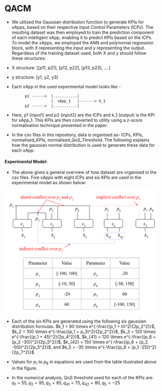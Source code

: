 # QACM

- We utilized the Gaussian distribution function to generate KPIs for xApps, based on their respective Input Control Parameters (ICPs). 
The resulting dataset was then employed to train the prediction component of each intelligent xApp, enabling it to predict KPIs based on the ICPs. 
To model the xApps, we employed the ANN and polynomial regression block, with X representing the input and y representing the output. 
Regardless of the training dataset used, both X and y should follow these structures:

- X structure: [[p11, p21], [p12, p22], [p13, p23], ....]
- y structure: [y1, y2, y3]

- Each xApp in the used experimental model looks like -

            p1 ------>  |...........|
                        |  xApp_1   |-------> k_1
            p2 ------>  |...........|

- Here, p1 (input1) and p2 (input2) are the ICPs and k_1 (output) is the KPI for xApp_1. This KPIs are then converted to utility using a z-score normalisation technique presented in the paper.

- In the csv files in this repository, data is organised as- ICPs, KPIs, normalised_KPIs, normalised_QoS_Threshold. The following explains how the 
gaussian normal distribution is used to generate these data for each xApp. 


#### Experimental Model:

- The above gives a general overview of how dataset are organised in the csv files. Five xApps with eight ICPs and six KPIs are used in the experimental model as shown below: 

![Experimental Model Diagram](images/xApp_Config-1.png)

- Each of the six KPIs are generated using the following six gaussian distribution formulas. 
$k_1 = 80 \times e^{-\frac{(p_1 + 0)^2}{2p_2^2}}$, $k_2 = 100 \times e^{-\frac{(p_1 + p_3)^2}{2p_2^2}}$, $k_3 = 120 \times e^{-\frac{(p_1 + 45)^2}{2p_4^2}}$, $k_{41} = 120 \times e^{-\frac{(p_6 + (p_2 -30))^2}{2p_5^2}}$, $k_{42} = 150 \times e^{-\frac{(p_6 + (p_2 -50))^2}{2p_5^2}}$, and $k_5 = -35 \times e^{-\frac{(p_8 + (p_1 -25))^2}{2p_7^2}}$

- Values for $p_1$ to $p_8$ in equations are used from the table illustrated above in the figure.
- In the numerical analysis, QoS threshold used for each of the KPIs are: $q_1 = 55, q_2 = 95, q_3 = 85, q_{41} = 75, q_{42} = 80, q_5 = -25$
